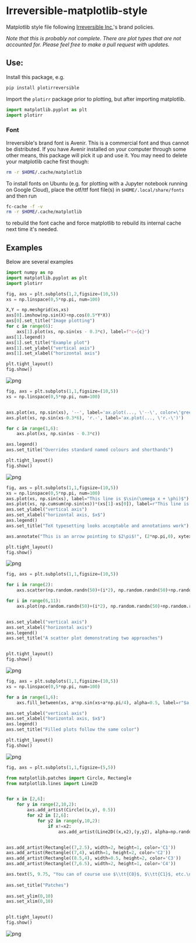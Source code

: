 # Irreversible-matplotlib-style
Matplotlib style file following [Irreversible Inc.](http://www.irreversible.tech)'s brand policies.

_Note that this is probably not complete.  There are plot types that are not accounted for.  Please feel free to make a pull request with updates._


## Use:
Install this package, e.g. 
```bash
pip install plotirreversible
```

Import the `plotirr` package prior to plotting, but after importing matplotlib.

```python
import matplotlib.pyplot as plt
import plotirr
```


### Font

Irreversible's brand font is Avenir.  This is a commercial font and thus cannot be distributed.  If you have Avenir installed on your computer through some other means, this package will pick it up and use it.  You may need to delete your matplotlib cache first though:
```bash 
rm -r $HOME/.cache/matplotlib
```
To install fonts on Ubuntu (e.g. for plotting with a Jupyter notebook running on Google Cloud), place the otf/ttf font file(s) in `$HOME/.local/share/fonts` and then run

```bash
fc-cache -f -v
rm -r $HOME/.cache/matplotlib
```
to rebuild the font cache and force matplotlib to rebuild its internal cache next time it's needed.


## Examples
Below are several examples


```python
import numpy as np
import matplotlib.pyplot as plt 
import plotirr
```


```python
fig, axs = plt.subplots(1,2,figsize=(10,5))
xs = np.linspace(0,5*np.pi, num=100)

X,Y = np.meshgrid(xs,xs)
axs[0].imshow(np.sin(X)+np.cos(0.5*Y*X))
axs[0].set_title("Image plotting")
for c in range(6):
    axs[1].plot(xs, np.sin(xs - 0.3*c), label=f"c={c}")
axs[1].legend()
axs[1].set_title("Example plot")
axs[1].set_ylabel("vertical axis")
axs[1].set_xlabel("horizontal axis")

plt.tight_layout()
fig.show()
```


    
![png](README_files/README_3_0.png)
    



```python
fig, axs = plt.subplots(1,1,figsize=(10,5))
xs = np.linspace(0,5*np.pi, num=100)


axs.plot(xs, np.sin(xs), '--', label='ax.plot(..., \'--\', color=\'green\')', color='green')
axs.plot(xs, np.sin(xs-0.3*6), 'r.-', label='ax.plot(..., \'r.-\')')

for c in range(1,6):
    axs.plot(xs, np.sin(xs - 0.3*c))

axs.legend()
axs.set_title("Overrides standard named colours and shorthands")

plt.tight_layout()
fig.show()
```


    
![png](README_files/README_4_0.png)
    



```python
fig, axs = plt.subplots(1,1,figsize=(10,5))
xs = np.linspace(0,5*np.pi, num=100)
axs.plot(xs, np.sin(xs), label="This line is $\sin(\omega x + \phi)$")
axs.plot(xs, np.cumsum(np.sin(xs))*(xs[1]-xs[0]), label=r"This line is $\int_0^x\sin(\omega x' + \phi)\mathrm{d}x'$")
axs.set_ylabel("vertical axis")
axs.set_xlabel("horizontal axis, $x$")
axs.legend()
axs.set_title("TeX typesetting looks acceptable and annotations work")

axs.annotate("This is an arrow pointing to $2\pi$!", (2*np.pi,0), xytext=(2.0*np.pi,-0.5), arrowprops=dict(arrowstyle='->') )

plt.tight_layout()
fig.show()
```


    
![png](README_files/README_5_0.png)
    



```python
fig, axs = plt.subplots(1,1,figsize=(10,5))

for i in range(2):
    axs.scatter(np.random.randn(50)+(i*2), np.random.randn(50)+np.random.randint(0,4,1), label="ax.scatter(...)")

for i in range(6,11):
    axs.plot(np.random.randn(50)+(i*2), np.random.randn(50)+np.random.randint(0,4,1), 'o', label="ax.plot(..., 'o')")


axs.set_ylabel("vertical axis")
axs.set_xlabel("horizontal axis")
axs.legend()
axs.set_title("A scatter plot demonstrating two approaches")


plt.tight_layout()
fig.show()
```


    
![png](README_files/README_6_0.png)
    



```python
fig, axs = plt.subplots(1,1,figsize=(10,5))
xs = np.linspace(0,5*np.pi, num=100)

for a in range(1,6):
    axs.fill_between(xs, a*np.sin(xs+a*np.pi/4), alpha=0.5, label=r"$a \sin\left(x + \frac{a\pi}{4}\right),\ $" + f"$a={{{a}}}$")

axs.set_ylabel("vertical axis")
axs.set_xlabel("horizontal axis, $x$")
axs.legend()
axs.set_title("Filled plots follow the same color")

plt.tight_layout()
fig.show()
```


    
![png](README_files/README_7_0.png)
    



```python
fig, axs = plt.subplots(1,1,figsize=(5,5))

from matplotlib.patches import Circle, Rectangle
from matplotlib.lines import Line2D


for x in [2,6]:
    for y in range(2,10,2):
        axs.add_artist(Circle((x,y), 0.5))
        for x2 in [2,6]:
            for y2 in range(y,10,2):
                if x!=x2:
                    axs.add_artist(Line2D((x,x2),(y,y2), alpha=np.random.rand()))


axs.add_artist(Rectangle((7,2.5), width=2, height=1, color='C1'))
axs.add_artist(Rectangle((7,4), width=1, height=2, color='C2'))
axs.add_artist(Rectangle((8.5,4), width=0.5, height=2, color='C3'))
axs.add_artist(Rectangle((7,6.5), width=2, height=1, color='C4'))

axs.text(5, 9.75, "You can of course use $\\tt{C0}$, $\\tt{C1}$, etc.\n as patch $\\tt{color}$ to access the color cycler", color='black', va='top', ha='center')
    
axs.set_title("Patches")
    
axs.set_ylim(0,10)
axs.set_xlim(0,10)


plt.tight_layout()
fig.show()
```


    
![png](README_files/README_8_0.png)
    



```python

```

